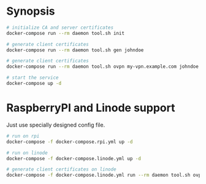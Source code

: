 # Synopsis

```bash
# initialize CA and server certificates
docker-compose run --rm daemon tool.sh init

# generate client certificates
docker-compose run --rm daemon tool.sh gen johndoe

# generate client certificates
docker-compose run --rm daemon tool.sh ovpn my-vpn.example.com johndoe

# start the service
docker-compose up -d
```

# RaspberryPI and Linode support

Just use specially designed config file.

```bash
# run on rpi
docker-compose -f docker-compose.rpi.yml up -d

# run on linode
docker-compose -f docker-compose.linode.yml up -d

# generate client certificates on linode
docker-compose -f docker-compose.linode.yml run --rm daemon tool.sh ovpn my-vpn.example.com johndoe
```
